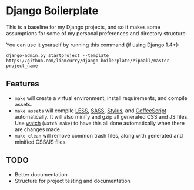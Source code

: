 # Django Boilerplate

This is a baseline for my Django projects, and so it makes some assumptions for
some of my personal preferences and directory structure.

You can use it yourself by running this command (if using Django 1.4+):

```
django-admin.py startproject --template https://github.com/liamcurry/django-boilerplate/zipball/master project_name
```

## Features

* `make` will create a virtual environment, install requirements, and compile
  assets.
* `make assets` will compile [LESS](http://lesscss.org/), [SASS](http://sass-lang.com/),
  [Stylus](http://learnboost.github.com/stylus/), and
  [CoffeeScript](http://coffeescript.org/) automatically. It will also minify and
  gzip all generated CSS and JS files. Use
  [watch](https://github.com/visionmedia/watch) (`watch make`) to have this all done
  automatically when there are changes made.
* `make clean` will remove common trash files, along with generated and minified
  CSS/JS files.

## TODO

* Better documentation.
* Structure for project testing and documentation
